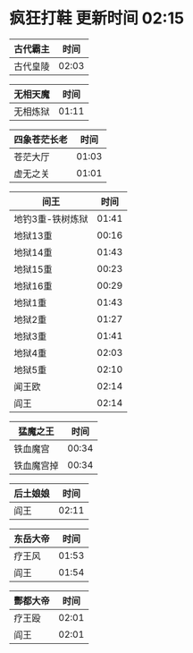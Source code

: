 # 疯狂打鞋 更新时间 02:15

| 古代霸主   | 时间    |
|--------|-------|
| 古代皇陵 | 02:03 |

| 无相天魔   | 时间    |
|--------|-------|
| 无相炼狱 | 01:11 |

| 四象苍茫长老   | 时间    |
|--------|-------|
| 苍茫大厅 | 01:03 |
| 虚无之关 | 01:01 |

| 间王   | 时间    |
|--------|-------|
| 地钓3重-铁树炼狱 | 01:41 |
| 地狱13重 | 00:16 |
| 地狱14重 | 01:43 |
| 地狱15重 | 00:23 |
| 地狱16重 | 00:29 |
| 地狱1重 | 01:43 |
| 地狱2重 | 01:27 |
| 地狱3重 | 01:41 |
| 地狱4重 | 02:03 |
| 地狱5重 | 02:10 |
| 闻王欧 | 02:14 |
| 阎王 | 02:14 |

| 猛魔之王   | 时间    |
|--------|-------|
| 铁血魔宫 | 00:34 |
| 铁血魔宫掉 | 00:34 |

| 后土娘娘   | 时间    |
|--------|-------|
| 阎王 | 02:11 |

| 东岳大帝   | 时间    |
|--------|-------|
| 疗王风 | 01:53 |
| 阎王 | 01:54 |

| 酆都大帝   | 时间    |
|--------|-------|
| 疗王殴 | 02:01 |
| 阎王 | 02:01 |